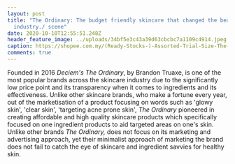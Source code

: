 ```yaml
---
layout: post
title: "The Ordinary: The budget friendly skincare that changed the beauty
  industry./ scene"
date: 2020-10-10T12:55:51.248Z
header_feature_image: ../uploads/34bf5e3c43a39d63cbcbc7a1109c4914.jpeg
caption: https://shopee.com.my/(Ready-Stocks-)-Assorted-Trial-Size-The-Ordinary-i.5127022.1393849648
comments: true
---
```

Founded in 2016 *Deciem's The Ordinary*, by Brandon Truaxe, is one of the most popular brands across the skincare industry due to the significantly low price point and its transparency when it comes to ingredients and its effectiveness. Unlike other skincare brands, who make a fortune every year, out of the marketisation of a product focusing on words such as 'glowy skin', 'clear skin', 'targeting acne prone skin', *The Ordinary* pioneered in creating affordable and high quality skincare products which specifically focused on one ingredient products to aid targeted areas on one's skin. Unlike other brands *The Ordinary,* does not focus on its marketing and advertising approach, yet their minimalist approach of marketing the brand does not fail to catch the eye of skincare and ingredient savvies for healthy skin.